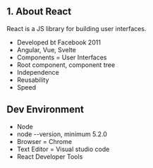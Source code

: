 ## 1. About React

React is a JS library for building user interfaces.

- Developed bt Facebook 2011
- Angular, Vue, Svelte
- Components = User Interfaces
- Root component, component tree
- Independence
- Reusability
- Speed

## Dev Environment

- Node
- node --version, minimum 5.2.0
- Browser = Chrome
- Text Editor = Visual studio code
- React Developer Tools
